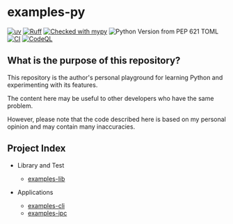 # examples-py

[![uv](https://img.shields.io/endpoint?url=https://raw.githubusercontent.com/astral-sh/uv/main/assets/badge/v0.json)](https://github.com/astral-sh/uv)
[![Ruff](https://img.shields.io/endpoint?url=https://raw.githubusercontent.com/astral-sh/ruff/main/assets/badge/v2.json)](https://github.com/astral-sh/ruff)
[![Checked with mypy](https://www.mypy-lang.org/static/mypy_badge.svg)](https://mypy-lang.org/)
![Python Version from PEP 621 TOML](https://img.shields.io/python/required-version-toml?tomlFilePath=https%3A%2F%2Fraw.githubusercontent.com%2Fsuzu-devworks%2Fexamples-py%2Frefs%2Fheads%2Fmain%2Fpyproject.toml)
[![CI](https://github.com/suzu-devworks/examples-py/actions/workflows/ci.yaml/badge.svg)](https://github.com/suzu-devworks/examples-py/actions/workflows/ci.yaml)
[![CodeQL](https://github.com/suzu-devworks/examples-py/actions/workflows/github-code-scanning/codeql/badge.svg)](https://github.com/suzu-devworks/examples-py/actions/workflows/github-code-scanning/codeql)

## What is the purpose of this repository?

This repository is the author's personal playground for learning Python and experimenting with its features.

The content here may be useful to other developers who have the same problem.

However, please note that the code described here is based on my personal opinion and may contain many inaccuracies.

## Project Index

- Library and Test
  - [examples-lib](./packages/examples-lib/README.md)

- Applications
  - [examples-cli](./packages/examples-cli/README.md)
  - [examples-ipc](./packages/examples-ipc/README.md)
